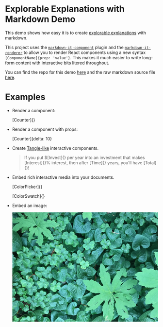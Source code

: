 # Explorable Explanations with Markdown Demo

This demo shows how easy it is to create [explorable explanations](http://explorabl.es/) with markdown.

This project uses the [`markdown-it-component`](https://github.com/ccorcos/markdown-it-component) plugin and the [`markdown-it-renderer`](https://github.com/ccorcos/markdown-it-renderer) to allow you to render React components using a new syntax `[ComponentName]{prop: 'value'}`. This makes it much easier to write long-form content with interactive bits litered throughout.

You can find the repo for this demo [here](https://github.com/ccorcos/explorable) and the raw markdown source file [here](https://raw.githubusercontent.com/ccorcos/explorable/master/src/article.md).

# Examples

- Render a component:

	[Counter]{}

- Render a component with props:

	[Counter]{delta: 10}

- Create [Tangle-like](http://worrydream.com/Tangle/) interactive components.

	> If you put $[Invest]{} per year into an investment that makes [Interest]{}% interest, then after [Time]{} years, you'll have [Total]{}!

- Embed rich interactive media into your documents.

	[ColorPicker]{}

	[ColorSwatch]{}

- Embed an image:

	![](./static/leaves.jpg)